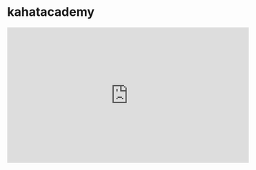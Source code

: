 # kahatacademy
<iframe width="560" height="315" src="https://www.youtube.com/watch?v=dQw4w9WgXcQ" frameborder="0" allow="autoplay; encrypted-media" allowfullscreen></iframe>
